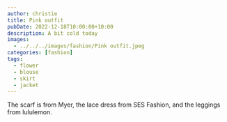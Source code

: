 ```yaml
---
author: christie
title: Pink outfit
pubDate: 2022-12-18T10:00:00+10:00
description: A bit cold today
images:
  - ../../../images/fashion/Pink outfit.jpeg
categories: [fashion]
tags:
  - flower
  - blouse
  - skirt
  - jacket
---
```


The scarf is from Myer, the lace dress from SES Fashion, and the leggings from lululemon.
